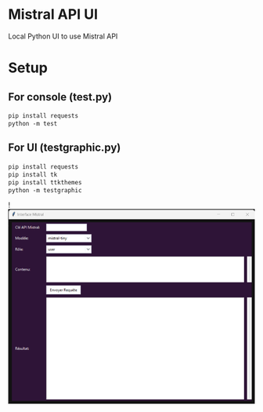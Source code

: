 # Mistral API UI
 Local Python UI to use Mistral API

 # Setup

 ## For console (test.py)

```
pip install requests
python -m test
```

 ## For UI (testgraphic.py)
 ```
 pip install requests
 pip install tk
 pip install ttkthemes
 python -m testgraphic
 ```
!![mistral ui](mistralui.png)
